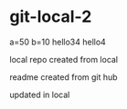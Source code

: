 # git-local-2

a=50
b=10
hello34
hello4

local repo created from local

readme created from git hub

updated in local 
